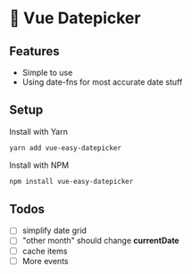# 📆 Vue Datepicker

## Features
- Simple to use
- Using date-fns for most accurate date stuff

## Setup
Install with Yarn
```bash
yarn add vue-easy-datepicker
```

Install with NPM
```bash
npm install vue-easy-datepicker
```

## Todos
- [ ] simplify date grid
- [ ] "other month" should change **currentDate**
- [ ] cache items
- [ ] More events
